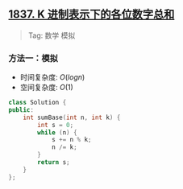 ## [1837. K 进制表示下的各位数字总和](https://leetcode.cn/problems/sum-of-digits-in-base-k/description/)

> Tag: 数学 模拟

### 方法一：模拟
* 时间复杂度: ${O(logn)}$
* 空间复杂度: ${O(1)}$
```cpp
class Solution {
public:
    int sumBase(int n, int k) {
        int s = 0;
        while (n) {
            s += n % k;
            n /= k;
        }
        return s;
    }
};
```